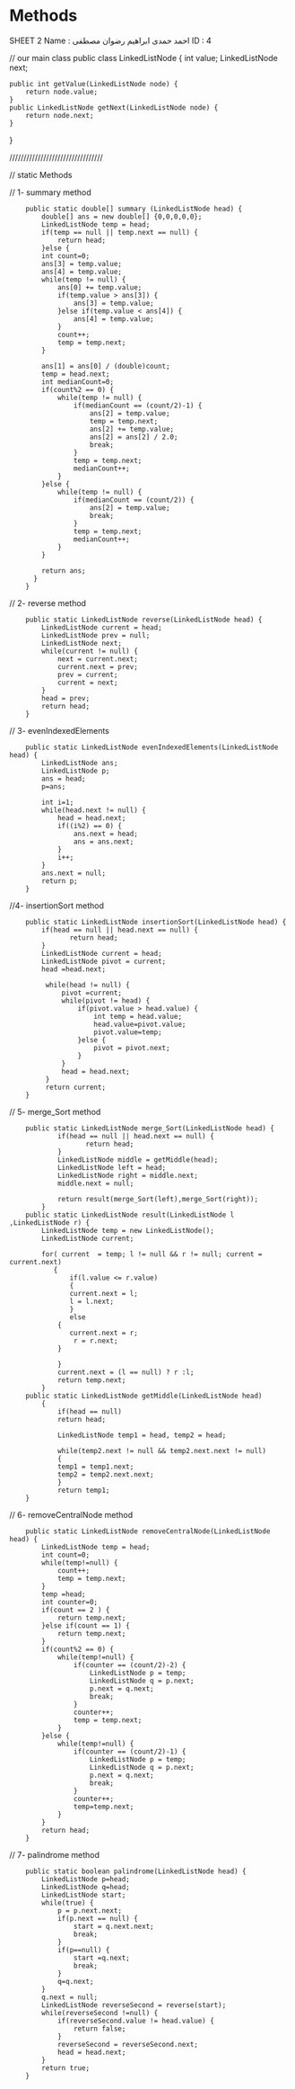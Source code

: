 # Methods
SHEET 2
Name : احمد حمدى ابراهيم رضوان مصطفى
ID : 4 


// our main class
public class LinkedListNode {
	int value;
	LinkedListNode next;
	
	
	public int getValue(LinkedListNode node) {
		return node.value;
	}
	public LinkedListNode getNext(LinkedListNode node) {
		return node.next;
	}
}

/////////////////////////////////

// static Methods

// 1- summary method 

		public static double[] summary (LinkedListNode head) {
			double[] ans = new double[] {0,0,0,0,0};
			LinkedListNode temp = head;
			if(temp == null || temp.next == null) {
				return head;
			}else {
			int count=0;
			ans[3] = temp.value;
			ans[4] = temp.value;
			while(temp != null) {
				ans[0] += temp.value;
				if(temp.value > ans[3]) {
					ans[3] = temp.value;
				}else if(temp.value < ans[4]) {
					ans[4] = temp.value;
				}
				count++;
				temp = temp.next;
			}

			ans[1] = ans[0] / (double)count;
			temp = head.next;
			int medianCount=0;
			if(count%2 == 0) {
				while(temp != null) {
					if(medianCount == (count/2)-1) {
						ans[2] = temp.value;
						temp = temp.next;
						ans[2] += temp.value;
						ans[2] = ans[2] / 2.0;
						break;
					}
					temp = temp.next;
					medianCount++;
				}
			}else {
				while(temp != null) {
					if(medianCount == (count/2)) {
						ans[2] = temp.value;
						break;
					}
					temp = temp.next;
					medianCount++;
				}
			}

			return ans;
		  }
		}

// 2- reverse method

		public static LinkedListNode reverse(LinkedListNode head) {
			LinkedListNode current = head;
			LinkedListNode prev = null;
			LinkedListNode next;
			while(current != null) {
				next = current.next;
				current.next = prev;
				prev = current;
				current = next;
			}
			head = prev;
			return head;
		}

// 3- evenIndexedElements

		public static LinkedListNode evenIndexedElements(LinkedListNode head) {
			LinkedListNode ans;
			LinkedListNode p;
			ans = head;
			p=ans;

			int i=1;
			while(head.next != null) {
				head = head.next;
				if((i%2) == 0) {
					ans.next = head;
					ans = ans.next;
				}
				i++;
			}
			ans.next = null;
			return p;
		}

//4- insertionSort method

		public static LinkedListNode insertionSort(LinkedListNode head) {
			if(head == null || head.next == null) {
			       return head;
			}
			LinkedListNode current = head;
			LinkedListNode pivot = current;
			head =head.next;

			 while(head != null) {
				 pivot =current;
				 while(pivot != head) {
					 if(pivot.value > head.value) {
						 int temp = head.value;
						 head.value=pivot.value;
						 pivot.value=temp;
					 }else {
						 pivot = pivot.next;
					 }
				 }
				 head = head.next;
			 }
			 return current;
		}

// 5- merge_Sort method

		public static LinkedListNode merge_Sort(LinkedListNode head) {
				if(head == null || head.next == null) {
				       return head;
				}
				LinkedListNode middle = getMiddle(head);
				LinkedListNode left = head;
				LinkedListNode right = middle.next;
				middle.next = null;

				return result(merge_Sort(left),merge_Sort(right));
			}
		public static LinkedListNode result(LinkedListNode l ,LinkedListNode r) {
			LinkedListNode temp = new LinkedListNode();
			LinkedListNode current;

			for( current  = temp; l != null && r != null; current = current.next)
			   {
			       if(l.value <= r.value) 
			       {
				   current.next = l; 
				   l = l.next; 
			       }
			       else
				{ 
				   current.next = r;
				    r = r.next; 
				}

			    }
			    current.next = (l == null) ? r :l;
			    return temp.next;
			}
		public static LinkedListNode getMiddle(LinkedListNode head)
			{
			    if(head == null) 
				return head;

			    LinkedListNode temp1 = head, temp2 = head;

			    while(temp2.next != null && temp2.next.next != null)
			    {
				temp1 = temp1.next;
				temp2 = temp2.next.next;
			    }
			    return temp1;
		}

// 6- removeCentralNode method

		public static LinkedListNode removeCentralNode(LinkedListNode head) {
			LinkedListNode temp = head;
			int count=0;
			while(temp!=null) {
				count++;
				temp = temp.next;
			}
			temp =head;
			int counter=0;
			if(count == 2 ) {
				return temp.next;
			}else if(count == 1) {
				return temp.next;
			}
			if(count%2 == 0) {
				while(temp!=null) {
					if(counter == (count/2)-2) {
						LinkedListNode p = temp;
						LinkedListNode q = p.next;
						p.next = q.next;
						break;
					}
					counter++;
					temp = temp.next;
				}
			}else {
				while(temp!=null) {
					if(counter == (count/2)-1) {
						LinkedListNode p = temp;
						LinkedListNode q = p.next;
						p.next = q.next;
						break;
					}
					counter++;
					temp=temp.next;
				}
			}
			return head;
		}

// 7- palindrome method

		public static boolean palindrome(LinkedListNode head) {
			LinkedListNode p=head;
			LinkedListNode q=head;
			LinkedListNode start;
			while(true) {
				p = p.next.next;
				if(p.next == null) {
					start = q.next.next;
					break;
				}
				if(p==null) {
					start =q.next;
					break;
				}
				q=q.next;
			}
			q.next = null;
			LinkedListNode reverseSecond = reverse(start);
			while(reverseSecond !=null) {
				if(reverseSecond.value != head.value) {
					return false;
				}
				reverseSecond = reverseSecond.next;
				head = head.next;
			}
			return true;
		}

